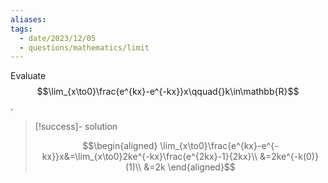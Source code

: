 ```yaml
---
aliases:
tags:
  - date/2023/12/05
  - questions/mathematics/limit
---
```


Evaluate $$\lim_{x\to0}\frac{e^{kx}-e^{-kx}}x\qquad{}k\in\mathbb{R}$$.

> [!success]- solution
>
> $$\begin{aligned}
\lim_{x\to0}\frac{e^{kx}-e^{-kx}}x&=\lim_{x\to0}2ke^{-kx}\frac{e^{2kx}-1}{2kx}\\
&=2ke^{-k(0)}(1)\\
&=2k
\end{aligned}$$
